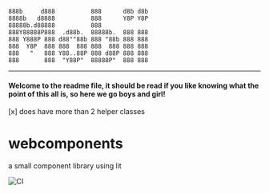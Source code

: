 ```
888b     d888          888      d8b d8b      
8888b   d8888          888      Y8P Y8P      
88888b.d88888          888
888Y88888P888  .d88b.  88888b.  888 888
888 Y888P 888 d88""88b 888 "88b 888 888
888  Y8P  888 888  888 888  888 888 888
888   "   888 Y88..88P 888 d88P 888 888
888       888  "Y88P"  88888P"  888 888
```
___
#### Welcome to the readme file, it should be read if you like knowing what the point of this all is, so here we go boys and girl!

[x] does have more than 2 helper classes

# webcomponents
a small component library using lit

![CI](https://github.com/saske505/webcomponents/workflows/CI/badge.svg?branch=dev&event=watch)
